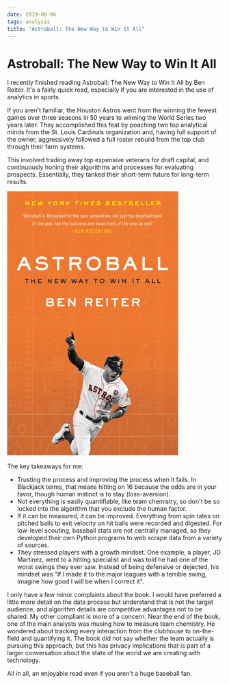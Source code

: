 ```yaml
---
date: 2019-06-06
tags: analysis
title: "Astroball: The New Way to Win It All"
---
```

# Astroball: The New Way to Win It All

I recently finished reading Astroball: The New Way to Win It All by Ben Reiter. It's a fairly quick read, especially if you are interested in the use of analytics in sports.

If you aren't familiar, the Houston Astros went from the winning the fewest games over three seasons in 50 years to winning the World Series two years later. They accomplished this feat by poaching two top analytical minds from the St. Louis Cardinals organization and, having full support of the owner, aggressively followed a full roster rebuild from the top club through their farm systems.

This involved trading away top expensive veterans for draft capital, and continuously honing their algorithms and processes for evaluating prospects. Essentially, they tanked their short-term future for long-term results.

![Astroball: The New Way to Win It All](/assets/img/astroball.png)

The key takeaways for me:

- Trusting the process and improving the process when it fails. In Blackjack terms, that means hitting on 16 because the odds are in your favor, though human instinct is to stay (loss-aversion).
- Not everything is easily quantifiable, like team chemistry, so don't be so locked into the algorithm that you exclude the human factor.
- If it can be measured, it can be improved. Everything from spin rates on pitched balls to exit velocity on hit balls were recorded and digested. For low-level scouting, baseball stats are not centrally managed, so they developed their own Python programs to web scrape data from a variety of sources.
- They stressed players with a growth mindset. One example, a player, JD Martinez, went to a hitting specialist and was told he had one of the worst swings they ever saw. Instead of being defensive or dejected, his mindset was "If I made it to the major leagues with a terrible swing, imagine how good I will be when I correct it".

I only have a few minor complaints about the book. I would have preferred a little more detail on the data process but understand that is not the target audience, and algorithm details are competitive advantages not to be shared. My other compliant is more of a concern. Near the end of the book, one of the main analysts was musing how to measure team chemistry. He wondered about tracking every interaction from the clubhouse to on-the-field and quantifying it. The book did not say whether the team actually is pursuing this approach, but this has privacy implications that is part of a larger conversation about the state of the world we are creating with technology.

All in all, an enjoyable read even if you aren't a huge baseball fan.
